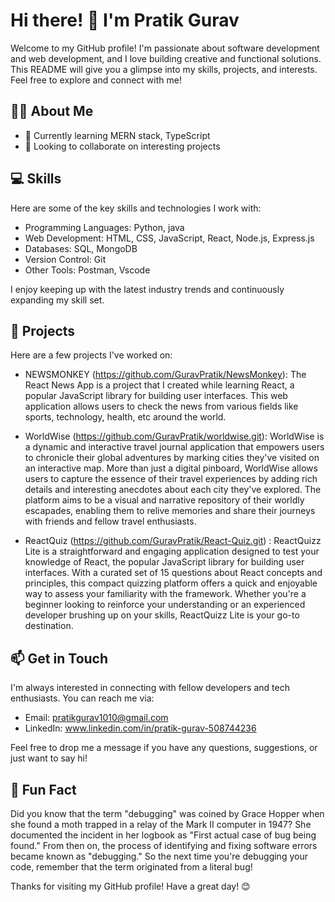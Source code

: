 # Hi there! 👋 I'm Pratik Gurav

Welcome to my GitHub profile! I'm passionate about software development and web development, and I love building creative and functional solutions. This README will give you a glimpse into my skills, projects, and interests. Feel free to explore and connect with me!

## 🧑‍💻 About Me

- 🌱 Currently learning MERN stack, TypeScript
- 👯 Looking to collaborate on interesting projects

## 💻 Skills

Here are some of the key skills and technologies I work with:

- Programming Languages: Python, java
- Web Development: HTML, CSS, JavaScript, React, Node.js, Express.js
- Databases: SQL, MongoDB
- Version Control: Git
- Other Tools: Postman, Vscode

I enjoy keeping up with the latest industry trends and continuously expanding my skill set.

## 🔭 Projects

Here are a few projects I've worked on:

- NEWSMONKEY (https://github.com/GuravPratik/NewsMonkey): The React News App is a project that I created while learning React, a popular JavaScript library for building user interfaces. This web application allows users to check the news from various fields like sports, technology, health, etc  around the world.

- WorldWise (https://github.com/GuravPratik/worldwise.git): WorldWise is a dynamic and interactive travel journal application that empowers users to chronicle their global adventures by marking cities they've visited on an interactive map. More than just a digital pinboard, WorldWise allows users to capture the essence of their travel experiences by adding rich details and interesting anecdotes about each city they've explored. The platform aims to be a visual and narrative repository of their worldly escapades, enabling them to relive memories and share their journeys with friends and fellow travel enthusiasts.

- ReactQuiz (https://github.com/GuravPratik/React-Quiz.git) : ReactQuizz Lite is a straightforward and engaging application designed to test your knowledge of React, the popular JavaScript library for building user interfaces. With a curated set of 15 questions about React concepts and principles, this compact quizzing platform offers a quick and enjoyable way to assess your familiarity with the framework. Whether you're a beginner looking to reinforce your understanding or an experienced developer brushing up on your skills, ReactQuizz Lite is your go-to destination.

## 📫 Get in Touch

I'm always interested in connecting with fellow developers and tech enthusiasts. You can reach me via:

- Email: pratikgurav1010@gmail.com
- LinkedIn: www.linkedin.com/in/pratik-gurav-508744236

Feel free to drop me a message if you have any questions, suggestions, or just want to say hi!

## 🌟 Fun Fact

Did you know that the term "debugging" was coined by Grace Hopper when she found a moth trapped in a relay of the Mark II computer in 1947? She documented the incident in her logbook as "First actual case of bug being found." From then on, the process of identifying and fixing software errors became known as "debugging." So the next time you're debugging your code, remember that the term originated from a literal bug!

Thanks for visiting my GitHub profile! Have a great day! 😊
<!---
GuravPratik/GuravPratik is a ✨ special ✨ repository because its `README.md` (this file) appears on your GitHub profile.
You can click the Preview link to take a look at your changes.
--->
